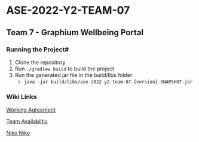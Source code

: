 # ASE-2022-Y2-TEAM-07

## Team 7 - Graphium Wellbeing Portal

### Running the Project#

1. Clone the repository
2. Run `./gradlew build` to build the project
3. Run the generated jar file in the build/libs folder
   * `java -jar build/libs/ase-2022-y2-team-07-{version}-SNAPSHOT.jar`

### Wiki Links

[Working Agreement](https://git.cardiff.ac.uk/c21048229/ase-2022-y2-team-07/-/wikis/Working-Agreement)

[Team Availabiltiy](https://git.cardiff.ac.uk/c21048229/ase-2022-y2-team-07/-/wikis/Team-Availability)

[Niko Niko](https://git.cardiff.ac.uk/c21048229/ase-2022-y2-team-07/-/wikis/Niko-Niko-Calendar)
